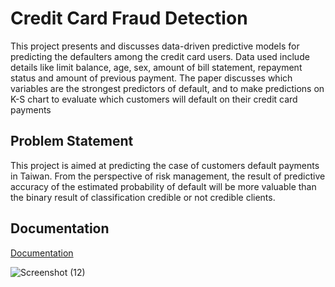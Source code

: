 
# Credit Card Fraud Detection

This project presents and discusses data-driven predictive models for predicting the defaulters among the credit card users. Data used include details like limit balance, age, sex, amount of bill statement, repayment status and amount of previous payment. The paper discusses which variables are the strongest predictors of default, and to make predictions on K-S chart to evaluate which customers will default on their credit card payments


## Problem Statement
This project is aimed at predicting the case of customers default payments in Taiwan. From the perspective of risk management, the result of predictive accuracy of the estimated probability of default will be more valuable than the binary result of classification credible or not credible clients.
## Documentation

[Documentation](https://https://drive.google.com/file/d/1BVKNhpWzJxDpsW_ZjakgsfmnaCWfcYlA/view?usp=sharing)


![Screenshot (12)](https://user-images.githubusercontent.com/86970267/145689097-db8ef9dc-f60e-44d7-8911-869e68da873a.png)

